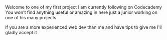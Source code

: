 Welcome to one of my first project I am currently following on Codecademy
You won't find anything useful or amazing in here just a junior working on one of his many projects

If you are a more experienced web dev than me and have tips to give me I'll gladly accept it
